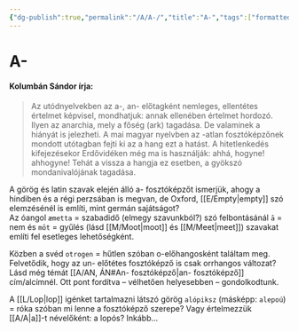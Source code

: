 ```yaml
---
{"dg-publish":true,"permalink":"/A/A-/","title":"A-","tags":["formatted🟢"],"created":"2023-10-13T01:13","updated":"2023-10-13T01:13"}
---
```



# A-



#### Kolumbán Sándor írja:

> Az utódnyelvekben az a-, an- előtagként nemleges, ellentétes értelmet képvisel, mondhatjuk: annak ellenében értelmet hordozó. Ilyen az anarchia, mely a főség (ark) tagadása. De valaminek a hiányát is jelezheti. A mai magyar nyelvben az -atlan fosztóképzőnek mondott utótagban fejti ki az a hang ezt a hatást. A hitetlenkedés kifejezésekor Erdővidéken még ma is használják: ahhá, hogyne! ahhogyne! Tehát a vissza a hangja ez esetben, a gyökszó mondanivalójának tagadása.  

A görög és latin szavak elején álló a- fosztóképzőt ismerjük, ahogy a hindiben és a régi perzsában is megvan, de Oxford, [[E/Empty\|empty]] szó elemzésénél is említi, mint germán sajátságot?  
Az óangol `æmetta` = szabadidő (elmegy szavunkból?) szó felbontásánál `ā` = nem és `mōt` = gyűlés (lásd [[M/Moot\|moot]] és [[M/Meet\|meet]]) szavakat említi fel esetleges lehetőségként.  
  
Közben a svéd `otrogen` = hűtlen szóban o-előhangosként találtam meg.  
Felvetődik, hogy az un- előtétes fosztóképző is csak orrhangos változat?  
Lásd még témát [[A/AN, ÁN#An- fosztóképző\|an- fosztóképző]] cím/alcímnél. Ott pont fordítva – vélhetően helyesebben – gondolkodtunk.  

A [[L/Lop\|lop]] igénket tartalmazni látszó görög `alópiksz` (másképp: `alepoú`) = róka szóban mi lenne a fosztóképző szerepe? Vagy értelmezzük [[A/A\|a]]-t névelőként: a lopós? Inkább...  